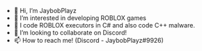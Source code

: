 - 👋 Hi, I’m JaybobPlayz
- 👀 I’m interested in developing ROBLOX games
- 🌱 I code ROBLOX executors in C# and also code C++ malware.
- 💞️ I’m looking to collaborate on Discord!
- 📫 How to reach me! (Discord - JaybobPlayz#9926)

<!---
JaybobPlayz/JaybobPlayz is a ✨ special ✨ repository because its `README.md` (this file) appears on your GitHub profile.
You can click the Preview link to take a look at your changes.
--->
